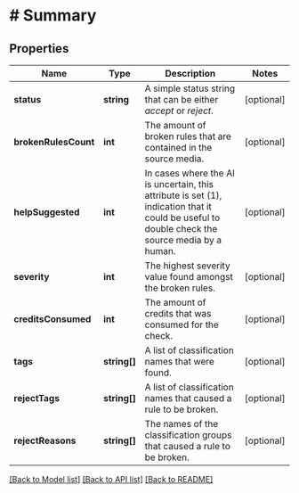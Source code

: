 # # Summary

## Properties

Name | Type | Description | Notes
------------ | ------------- | ------------- | -------------
**status** | **string** | A simple status string that can be either _accept_ or _reject_. | [optional]
**brokenRulesCount** | **int** | The amount of broken rules that are contained in the source media. | [optional]
**helpSuggested** | **int** | In cases where the AI is uncertain, this attribute is set (1), indication that it could be useful to double check the source media by a human. | [optional]
**severity** | **int** | The highest severity value found amongst the broken rules. | [optional]
**creditsConsumed** | **int** | The amount of credits that was consumed for the check. | [optional]
**tags** | **string[]** | A list of classification names that were found. | [optional]
**rejectTags** | **string[]** | A list of classification names that caused a rule to be broken. | [optional]
**rejectReasons** | **string[]** | The names of the classification groups that caused a rule to be broken. | [optional]

[[Back to Model list]](../../README.md#models) [[Back to API list]](../../README.md#endpoints) [[Back to README]](../../README.md)

